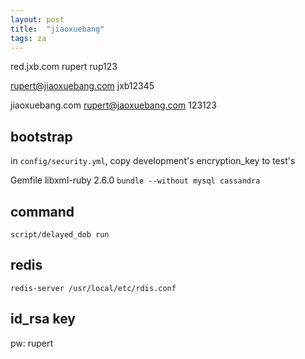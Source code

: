 ```yaml
---
layout: post
title:  "jiaoxuebang"
tags: za
---
```


red.jxb.com     rupert     rup123

rupert@jiaoxuebang.com     jxb12345

jiaoxuebang.com            rupert@jaoxuebang.com     123123

## bootstrap
in `config/security.yml`, copy development's encryption_key to test's

Gemfile libxml-ruby 2.6.0
`bundle --without mysql cassandra`

## command
`script/delayed_dob run`

## redis
`redis-server /usr/local/etc/rdis.conf`

## id_rsa key
pw: rupert
